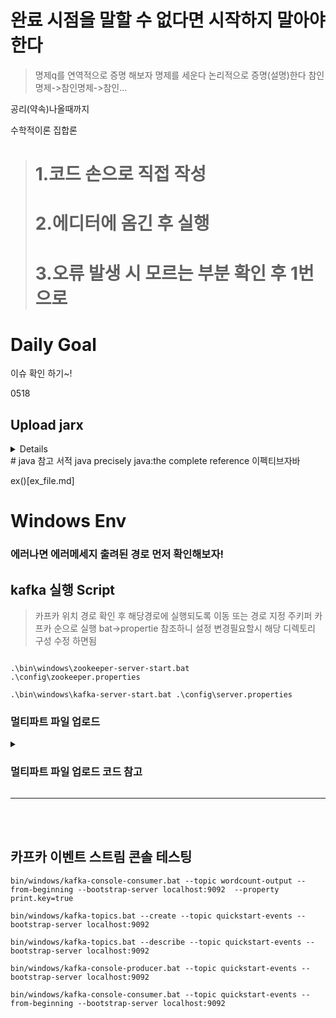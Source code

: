 # 완료 시점을 말할 수 없다면 시작하지 말아야 한다




>명제q를 연역적으로 증명 해보자
명제를 세운다 
논리적으로 증명(설명)한다
참인 명제->참인명제->참인...

공리(약속)나올때까지

수학적이론
집합론

>

> # 1.코드 손으로 직접 작성
> # 2.에디터에 옴긴 후 실행
> # 3.오류 발생 시 모르는 부분 확인 후 1번 으로





# Daily Goal

이슈 확인 하기~!



0518
## Upload jarx
<details>

```java
« Asynchronous Returns... | Main | Kafka vs. JMS/MQ--ai... »
Sending an InputStream to JAX-RS Resource
A JAX-RS resource accepting a plain InputStream:


@Path("uploads")
public class UploadsResource {

    @POST
    @Consumes("*/*")
    public void upload(InputStream stream) throws IOException {
        //consume input stream
        System.out.println("Read: " + stream.read());

    }    
}

...will consume any binary stream (e.g. file upload) of data as:

import java.io.IOException;
import java.io.InputStream;
import javax.ws.rs.client.Client;
import javax.ws.rs.client.ClientBuilder;
import javax.ws.rs.client.Entity;
import javax.ws.rs.client.WebTarget;
import javax.ws.rs.core.MediaType;
import javax.ws.rs.core.Response;
import static org.hamcrest.CoreMatchers.is;
import static org.junit.Assert.assertThat;
import org.junit.Before;
import org.junit.Test;

public class UploadsResourceIT {

    private WebTarget tut;

    @Before
    public void init() {
        Client client = ClientBuilder.newClient();
        this.tut = client.target("http://localhost:8080/jaxrs-streaming/resources/uploads");
    }

    @Test
    public void sendStream() {
        InputStream stream = //...

        Response response = this.tut.
                request().
                post(Entity.entity(stream, MediaType.APPLICATION_OCTET_STREAM));
        assertThat(response.getStatus(), is(204));
    }    
}
The System Test is a Java SE client and therefore requires a JAX-RS API implementation (in our example: Apache CXF ):

<dependency>
    <groupId>org.apache.cxf</groupId>
    <artifactId>cxf-rt-rs-client</artifactId>
    <version>3.3.1</version>
    <scope>test</scope>
</dependency>
<dependency>
    <groupId>org.apache.cxf</groupId>
    <artifactId>cxf-rt-rs-extension-providers</artifactId>
    <version>3.3.1</version>
    <scope>test</scope>
</dependency>  
</dependencies>         
Project created with javaee8-essentials-archetype, the 3kB ThinWAR was built and deployed with: wad.sh in 2329ms

See you at Web, MicroProfile and Java EE Workshops at Munich Airport, Terminal 2 or Virtual Dedicated Workshops / consulting. Is Munich's airport too far? Learn from home: airhacks.io.
Posted at 12:46PM Apr 19, 2019 by Adam Bien, Comments[0]  | Views/Hits: 2458
NEW live, virtual workshops: Persistence Patterns for Serverless Java on AWS, July, 11th, 2024 and Serverless Generative AI with Java on AWS, July, 18th are open for registration. Also via: meetup.com/airhacks
>500 Java Shorts Daily www.youtube.com/bienadam/shorts

airhacks.fm the podcast: 

You are invited to: airhacks discord server.

Stay in touch: airhacks.news.

COMMENTS:

POST A COMMENT:
Name:
 
E-Mail:
 
URL:
 
Notify me by email of new comments
 
Remember Information?
 
Your Comment:
HTML Syntax: NOT allowed
Please answer this simple math question

3 + 27 = 

 
```
 
</details>
# java 참고 서적
java precisely
java:the complete reference
이펙티브자바

ex()[ex_file.md]

# Windows Env 
### 에러나면 에러메세지 출려된 경로 먼저 확인해보자!

## kafka 실행 Script

> 카프카 위치 경로 확인 후 해당경로에 실행되도록 이동 또는 경로 지정 
> 주키퍼 카프카 순으로 실행
> bat->propertie 참조하니 설정 변경필요할시 해당 디렉토리 구성 수정 하면됨
```SHELL

.\bin\windows\zookeeper-server-start.bat .\config\zookeeper.properties  

.\bin\windows\kafka-server-start.bat .\config\server.properties

```

### 멀티파트 파일 업로드
<details>
 <summary> <h3> 멀티파트 파일 업로드 코드 참고  </h3> </summary> 


KimJohn Quinn님의 프로필 사진
KimJohn Quinn
읽지 않음,
2021. 7. 28. 오전 12:31:10
받는사람 Quarkus Development mailing list
Hello everyone.

First, our experience moving over to Quarkus has been absolutely spectacular!  Everything, including the docs, have been amazing and my only regret is not making the jump earlier.

I have run into an issue with the REST client, RESTEasy, and multipart payloads.

If I invoke the resource directly, through a test case or even curl, it seems to work fine.  Invoking any "client" methods  

The issues I am having are:
If I move the multipart payload to a different module (jar) I get this error in the resource "ClassNotFoundException: io.platform.api.publish.FilePackage_generated_populator"

The RESTClient will not generate the multipart signature/payload when the multipart signature is present.  Other methods/payloads work fine.  Here I get " Failed to generate client for class interface io.platform.api.publish.PublishClient : Unsupported multipart form field type: java.util.List<java.io.File> in field" yet I use the exact same class, with the resource, and it seems to work directly.

I am confused about the dependencies, we have standardized on a reactive approach and not sure what the interaction is between resteasy vs. mutiny vs. the Quarkus rest client, etc.  For a while I had issues with conflicting reactive vs. non-reactive when building.
The relevant code is:

Client Definition:  
```java
@POST
@Path("/{client}/package")
@Consumes(MULTIPART_FORM_DATA)
@Produces(APPLICATION_JSON)
@Operation(hidden = true)
Uni<Version> publish(@PathParam("client") final String client, @MultipartForm FilePackage request);

Client MultiPart Payload:
public class FilePackage {

    @FormParam("project")
    public String project;

    @FormParam("artifact")
    public String artifact;

    @FormParam("folder")
    public String folder;

    @FormParam("index")
    @PartType(APPLICATION_JSON)
    public Map<String, Integer> index;

    @FormParam("file")
    @PartType(APPLICATION_OCTET_STREAM)
    public List<File> files;

    public List<FileObject> getPackageFiles() { ... }
}
```

Resource Method (note PackageUpload is exactly the same as the FilePackage above - if i only use the simple parameters it marshals from the client to this resource fine - when I uncomment the files or index it fails - the reason I have two payloads, the same, is because of issue #1 above):
```java
@POST
@Path("/{client}/package")
@Consumes(MULTIPART_FORM_DATA)
@Produces(APPLICATION_JSON)
public Uni<Version> publishPackage(@MultipartForm final PackageUpload upload, @BeanParam final ClientRequest request) throws Exception { ... }

Client Test Cases:
@Inject
@RestClient
PublishClient publishClient;

This works using the client...
final JsonPackage pkg = testSupport.readJson(JsonPackage.class);
Version actual = publishClient.publish("my-client", pkg).await().indefinitely();
assertNotNull(actual);

I dont even get here with the client...
final FilePackage pkg = new FilePackage();
pkg.project = "my-project";
pkg.artifact = "my-artifact";
pkg.folder = "my-folder";
pkg.index = new HashMap<>();
pkg.files = new ArrayList<File>();

Version actual = publishClient.publish("my-client", pkg).await().indefinitely();
assertNotNull(actual);

This "resource" test looks to work (direct / no client)...
given().pathParam("client", "my-client")
        // Folder
        .formParam("project", "my-project")
        .formParam("artifact", "my-artifact")
        .formParam("folder", "my-folder")
        // Index
        .multiPart("index", index, APPLICATION_JSON)
        // Files
        .multiPart("file", file)
        .multiPart("file", file)
        .multiPart("file", file)
        .when()
        .post("/s3/publish/{client}/package")
        .then()
        .log().everything(true)
        .statusCode(OK.getStatusCode());
```

Maven Dependencies:
<dependency>
    <groupId>io.quarkus</groupId>
    <artifactId>quarkus-rest-client-reactive-jackson</artifactId>
 </dependency>
 <dependency>
     <groupId>io.quarkus</groupId>
     <artifactId>quarkus-resteasy-reactive-jackson</artifactId>
 </dependency>

</details>


-----------------------------------------------------------

<br/>
<br/>

## 카프카 이벤트 스트림 콘솔 테스팅
```
bin/windows/kafka-console-consumer.bat --topic wordcount-output --from-beginning --bootstrap-server localhost:9092  --property print.key=true

bin/windows/kafka-topics.bat --create --topic quickstart-events --bootstrap-server localhost:9092

bin/windows/kafka-topics.bat --describe --topic quickstart-events --bootstrap-server localhost:9092

bin/windows/kafka-console-producer.bat --topic quickstart-events --bootstrap-server localhost:9092

bin/windows/kafka-console-consumer.bat --topic quickstart-events --from-beginning --bootstrap-server localhost:9092

```



